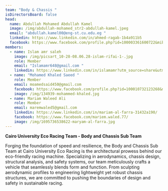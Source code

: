 ```yaml
---
team: "Body & Chassis "
isDirectorsBoard: false
head:
  name: Abdullah Mohamed Abdullah Kamel
  image: /img/abdullah-mohamed_str2-abdullah-kamel.jpeg
  email: "abdullah.kamel00@eng-st.cu.edu.eg "
  linkedin: https://www.linkedin.com/in/ahmed-ragab-1b4a911b5
  facebook: https://www.facebook.com/profile.php?id=100003361600722&mibextid=ZbWKwL
members:
  - name: Islam amr saleh
    image: /img/picsart_10-28-08.06.28-islam-rifai-1-.jpg
    role: Member
    email: "Islamamr648@gmail.com "
    linkedin: https://www.linkedin.com/in/islamamr?utm_source=share&utm_campaign=share_via&utm_content=profile&utm_medium=android_app
  - name: "Mohamed Khaled Saeed "
    role: Member
    email: moamedsaid450@gmail.com
    facebook: https://www.facebook.com/profile.php?id=100010732123268&mibextid=aejMdD
    image: /img/134939-mohammed-khaled.jpg
  - name: Mariam Waleed Ali
    role: Member
    email: maremwaled5@gmail.com
    linkedin: https://www.linkedin.com/in/mariam-al-farra-31432a190/
    facebook: https://www.facebook.com/mariem.waled.77/
    image: /img/1695736538622-maryam-al-farra.jpg
---
```

**Cairo University Eco Racing Team - Body and Chassis Sub Team**

Forging the foundation of speed and resilience, the Body and Chassis Sub Team at Cairo University Eco Racing is the architectural prowess behind our eco-friendly racing machine. Specializing in aerodynamics, chassis design, structural analysis, and safety systems, our team meticulously crafts a vehicle that seamlessly blends form and function. From sculpting aerodynamic profiles to engineering lightweight yet robust chassis structures, we are committed to pushing the boundaries of design and safety in sustainable racing.